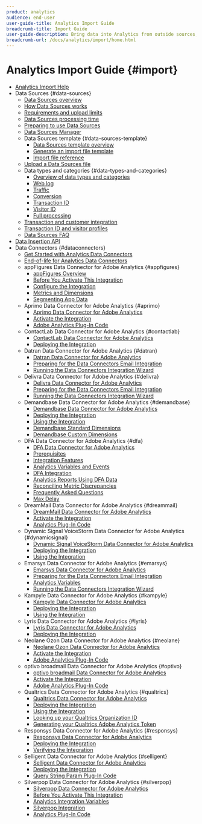 ```yaml
---
product: analytics
audience: end-user
user-guide-title: Analytics Import Guide
breadcrumb-title: Import Guide
user-guide-description: Bring data into Analytics from outside sources, either in bulk or real-time. 
breadcrumb-url: /docs/analytics/import/home.html
---
```


# Analytics Import Guide {#import}

+ [Analytics Import Help](home.md)
+ Data Sources {#data-sources}
  + [Data Sources overview](c-data-sources/datasrc-home.md)
  + [How Data Sources works](c-data-sources/datasrc-how-data-sources-works.md)
  + [Requirements and upload limits](c-data-sources/datasrc-requirements.md)
  + [Data Sources processing time](c-data-sources/datasrc-processing-time.md)
  + [Preparing to use Data Sources](c-data-sources/datasrc-preparing.md)
  + [Data Sources Manager](c-data-sources/datasrc-manager.md)
  + Data Sources template {#data-sources-template}
    + [Data Sources template overview](c-data-sources/datasrc-template/datasrc-template-file.md)
    + [Generate an import file template](c-data-sources/datasrc-template/t-datasrc-creating-data-sources-file.md)
    + [Import file reference](c-data-sources/datasrc-template/datasrc-import-file-reference.md)
  + [Upload a Data Sources file](c-data-sources/t-datasrc-uploading-data.md)
  + Data types and categories {#data-types-and-categories}
    + [Overview of data types and categories](c-data-sources/c-datasrc-types/datasrc-categories.md)
    + [Web log](c-data-sources/c-datasrc-types/datasrc-web-log.md)
    + [Traffic](c-data-sources/c-datasrc-types/datasrc-traffic.md)
    + [Conversion](c-data-sources/c-datasrc-types/datasrc-conversion.md)
    + [Transaction ID](c-data-sources/c-datasrc-types/datasrc-transactionid.md)
    + [Visitor ID](c-data-sources/c-datasrc-types/datasrc-visitorid.md)
    + [Full processing](c-data-sources/c-datasrc-types/datasrc-full-processing.md)
  + [Transaction and customer integration](c-data-sources/datasrc-integrating-offline-data.md)
  + [Transaction ID and visitor profiles](c-data-sources/datasrc-tid-visitor-profile.md)
  + [Data Sources FAQ](c-data-sources/datasrc-faq.md)
+ [Data Insertion API](c-data-insertion-api/c-data-insertion-api.md)
+ Data Connectors {#dataconnectors}
  + [Get Started with Analytics Data Connectors](data-connectors/getting-started-data-connectors.md)
  + [End-of-life for Analytics Data Connectors](data-connectors/data-connectors-eol.md)
  + appFigures Data Connector for Adobe Analytics {#appfigures}
    + [appFigures Overview](data-connectors/appfigures-overview/appfigures-overview.md)
    + [Before You Activate This Integration](data-connectors/appfigures-overview/appfigures-before-activation.md)
    + [Configure the Integration](data-connectors/appfigures-overview/t-appfigures-integration.md)
    + [Metrics and Dimensions](data-connectors/appfigures-overview/appfigures-metrics.md)
    + [Segmenting App Data](data-connectors/appfigures-overview/appfigures-segment-filter.md)
  + Aprimo Data Connector for Adobe Analytics {#aprimo}
    + [Aprimo Data Connector for Adobe Analytics](data-connectors/aprimo-overview/aprimo-overview.md)
    + [Activate the Integration](data-connectors/aprimo-overview/t-aprimo-activate.md)
    + [Adobe Analytics Plug-In Code](data-connectors/aprimo-overview/aprimo-sitecatalyst-code.md)
  + ContactLab Data Connector for Adobe Analytics {#contactlab}
    + [ContactLab Data Connector for Adobe Analytics](data-connectors/c-contactlab-data-connector-for-adobe-analytics/c-contactlab-data-connector-for-adobe-analytics.md)
    + [Deploying the Integration](data-connectors/c-contactlab-data-connector-for-adobe-analytics/contactlab-deploying-the-integration.md)
  + Datran Data Connector for Adobe Analytics {#datran}
    + [Datran Data Connector for Adobe Analytics](data-connectors/datran-integration-overview/datran-integration-overview.md)
    + [Preparing for the Data Connectors Email Integration](data-connectors/datran-integration-overview/datran-configuring-integration.md)
    + [Running the Data Connectors Integration Wizard](data-connectors/datran-integration-overview/t-datran-wizard.md)
  + Delivra Data Connector for Adobe Analytics {#delivra}
    + [Delivra Data Connector for Adobe Analytics](data-connectors/delivra-integration-overview/delivra-integration-overview.md)
    + [Preparing for the Data Connectors Email Integration](data-connectors/delivra-integration-overview/delivra-configuring-the-genesis-delivra-integration.md)
    + [Running the Data Connectors Integration Wizard](data-connectors/delivra-integration-overview/t-delivra-running-the-genesis-integration-wizard.md)
  + Demandbase Data Connector for Adobe Analytics {#demandbase}
    + [Demandbase Data Connector for Adobe Analytics](data-connectors/demandbase-home/demandbase-home.md)
    + [Deploying the Integration](data-connectors/demandbase-home/demandbase-deploying.md)
    + [Using the Integration](data-connectors/demandbase-home/demandbase-using-integration.md)
    + [Demandbase Standard Dimensions](data-connectors/demandbase-home/demandbase-standard-dimensions.md)
    + [Demandbase Custom Dimensions](data-connectors/demandbase-home/demandbase-custom-dimensions.md)
  + DFA Data Connector for Adobe Analytics {#dfa}
    + [DFA Data Connector for Adobe Analytics](data-connectors/dfa-data-connector-analytics/dfa-data-connector-analytics.md)
    + [Prerequisites](data-connectors/dfa-data-connector-analytics/dfa-prerequisites.md)
    + [Integration Features](data-connectors/dfa-data-connector-analytics/dfa-integration-features.md)
    + [Analytics Variables and Events](data-connectors/dfa-data-connector-analytics/dfa-analytics-variables-and-events.md)
    + [DFA Integration](data-connectors/dfa-data-connector-analytics/dfa-integration.md)
    + [Analytics Reports Using DFA Data](data-connectors/dfa-data-connector-analytics/dfa-analytics-reports.md)
    + [Reconciling Metric Discrepancies](data-connectors/dfa-data-connector-analytics/dfa-reconciling-metric-discrepancies.md)
    + [Frequently Asked Questions](data-connectors/dfa-data-connector-analytics/dfa-faq.md)
    + [Max Delay](data-connectors/dfa-data-connector-analytics/maxdelay.md)
  + DreamMail Data Connector for Adobe Analytics {#dreammail}
    + [DreamMail Data Connector for Adobe Analytics](data-connectors/dreammail-overview/dreammail-overview.md)
    + [Activate the Integration](data-connectors/dreammail-overview/t-dreammail-activate.md)
    + [Analytics Plug-In Code](data-connectors/dreammail-overview/dreammail-analytics-code.md)
  + Dynamic Signal VoiceStorm Data Connector for Adobe Analytics {#dynamicsignal}
    + [Dynamic Signal VoiceStorm Data Connector for Adobe Analytics](data-connectors/dynamic-signal-for-analytics/dynamic-signal-for-analytics.md)
    + [Deploying the Integration](data-connectors/dynamic-signal-for-analytics/dynamic-signal-deploy-integration.md)
    + [Using the Integration](data-connectors/dynamic-signal-for-analytics/dynamic-signal-use-integration.md)
  + Emarsys Data Connector for Adobe Analytics {#emarsys}
    + [Emarsys Data Connector for Adobe Analytics](data-connectors/emarsys-overview/emarsys-overview.md)
    + [Preparing for the Data Connectors Email Integration](data-connectors/emarsys-overview/emarsys-configure-integration.md)
    + [Analytics Variables](data-connectors/emarsys-overview/emarsys-variables.md)
    + [Running the Data Connectors Integration Wizard](data-connectors/emarsys-overview/emarsys-wizard.md)
  + Kampyle Data Connector for Adobe Analytics {#kampyle}
    + [Kampyle Data Connector for Adobe Analytics](data-connectors/kampyle-home/kampyle-home.md)
    + [Deploying the Integration](data-connectors/kampyle-home/kampyle-deploy.md)
    + [Using the Integration](data-connectors/kampyle-home/kampyle-integration.md)
  + Lyris Data Connector for Adobe Analytics {#lyris}
    + [Lyris Data Connector for Adobe Analytics](data-connectors/lyris-overview/lyris-overview.md)
    + [Deploying the Integration](data-connectors/lyris-overview/lyris-deploy-integration.md)
  + Neolane Ozon Data Connector for Adobe Analytics {#neolane}
    + [Neolane Ozon Data Connector for Adobe Analytics](data-connectors/neolane-overview/neolane-overview.md)
    + [Activate the Integration](data-connectors/neolane-overview/neolane-activate.md)
    + [Adobe Analytics Plug-In Code](data-connectors/neolane-overview/neolane-plugin-code.md)
  + optivo broadmail Data Connector for Adobe Analytics {#optivo}
    + [optivo broadmail Data Connector for Adobe Analytics](data-connectors/optivo-overview/optivo-overview.md)
    + [Activate the Integration](data-connectors/optivo-overview/optivo-activate.md)
    + [Adobe Analytics Plug-In Code](data-connectors/optivo-overview/optivo-plugin-code.md)
  + Qualtrics Data Connector for Adobe Analytics {#qualtrics}
    + [Qualtrics Data Connector for Adobe Analytics](data-connectors/qualtrics-overview/qualtrics-overview.md)
    + [Deploying the Integration](data-connectors/qualtrics-overview/qualtrics-deploying.md)
    + [Using the Integration](data-connectors/qualtrics-overview/qualtrics-integration.md)
    + [Looking up your Qualtrics Organization ID](data-connectors/qualtrics-overview/qualtrics-org-id.md)
    + [Generating your Qualtrics Adobe Analytics Token](data-connectors/qualtrics-overview/qualtrics-token.md)
  + Responsys Data Connector for Adobe Analytics {#responsys}
    + [Responsys Data Connector for Adobe Analytics](data-connectors/responsys-home/responsys-home.md)
    + [Deploying the Integration](data-connectors/responsys-home/responsys-deploy/responsys-deploy.md)
    + [Verifying the Integration](data-connectors/responsys-home/responsys-verify.md)
  + Selligent Data Connector for Adobe Analytics {#selligent}
    + [Selligent Data Connector for Adobe Analytics](data-connectors/selligent-overview/selligent-overview.md)
    + [Deploying the Integration](data-connectors/selligent-overview/selligent-deploy-integration.md)
    + [Query String Param Plug-In Code](data-connectors/selligent-overview/selligent-plugin-code.md)
  + Silverpop Data Connector for Adobe Analytics {#silverpop}
    + [Silverpop Data Connector for Adobe Analytics](data-connectors/silverpop-overview/silverpop-overview.md)
    + [Before You Activate This Integration](data-connectors/silverpop-overview/silverpop-before-activation/silverpop-before-activation.md)
    + [Analytics Integration Variables](data-connectors/silverpop-overview/silverpop-variables.md)
    + [Silverpop Integration](data-connectors/silverpop-overview/silverpop-wizard.md)
    + [Analytics Plug-In Code](data-connectors/silverpop-overview/silverpop-analytics-code.md)
